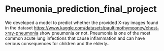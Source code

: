 # Pneumonia_prediction_final_project
We developed a model to predict whether the provided X-ray images found in the dataset https://www.kaggle.com/datasets/paultimothymooney/chest-xray-pneumonia show pneumonia or not. Pneumonia is one of the most common acute lung infections that cause inflammation and can have serious consequences for children and the elderly..
